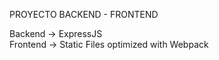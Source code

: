 PROYECTO BACKEND - FRONTEND

Backend -> ExpressJS<br>
Frontend -> Static Files optimized with Webpack

